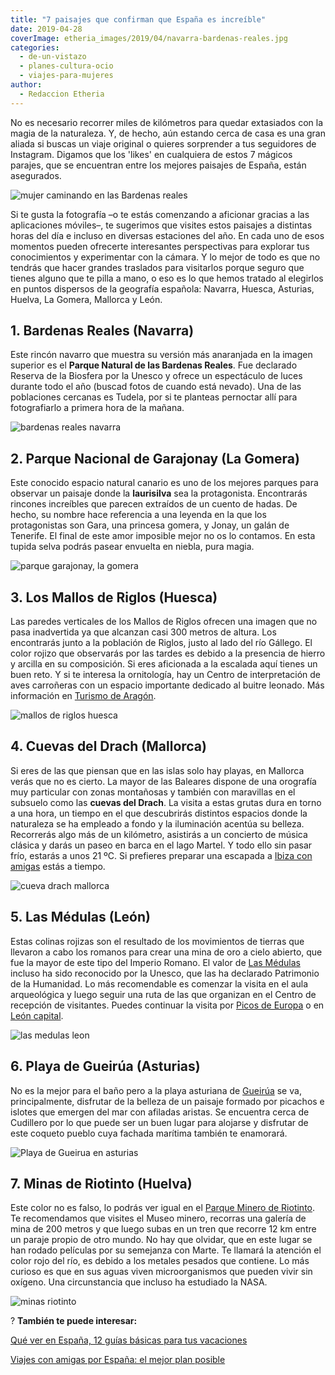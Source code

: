 ```yaml
---
title: "7 paisajes que confirman que España es increíble"
date: 2019-04-28
coverImage: etheria_images/2019/04/navarra-bardenas-reales.jpg
categories: 
  - de-un-vistazo
  - planes-cultura-ocio
  - viajes-para-mujeres
author: 
  - Redaccion Etheria
---
```


No es necesario recorrer miles de kilómetros para quedar extasiados con la magia de la 
naturaleza. Y, de hecho, aún estando cerca de casa es una gran aliada si buscas un viaje 
original o quieres sorprender a tus seguidores de Instagram. Digamos que los 'likes' en 
cualquiera de estos 7 mágicos parajes, que se encuentran entre los mejores paisajes de 
España, están asegurados. 

![mujer caminando en las Bardenas reales](etheria_images/2019/04/bardenas-reales-navarra-chica-683x1024.jpg "Paseo por el singular paisaje de las Bardenas Reales en Navarra.")

Si te gusta la fotografía –o te estás comenzando a aficionar gracias a las aplicaciones 
móviles–, te sugerimos que visites estos paisajes a distintas horas del día e incluso en 
diversas estaciones del año. En cada uno de esos momentos pueden ofrecerte interesantes 
perspectivas para explorar tus conocimientos y experimentar con la cámara. Y lo mejor de 
todo es que no tendrás que hacer grandes traslados para visitarlos porque seguro que 
tienes alguno que te pilla a mano, o eso es lo que hemos tratado al elegirlos en puntos 
dispersos de la geografía española: Navarra, Huesca, Asturias, Huelva, La Gomera, 
Mallorca y León. 

## 1\. Bardenas Reales (Navarra)

Este rincón navarro que muestra su versión más anaranjada en la imagen superior es el 
**Parque Natural de las Bardenas Reales**. Fue declarado Reserva de la Biosfera por la 
Unesco y ofrece un espectáculo de luces durante todo el año (buscad fotos de cuando está 
nevado). Una de las poblaciones cercanas es Tudela, por si te planteas pernoctar allí 
para fotografiarlo a primera hora de la mañana. 

![bardenas reales navarra](etheria_images/2019/04/navarra-bardenas-reales.jpg "Las Bardenas Reales. © Noradoa/ Adobe Stock")

## 2\. Parque Nacional de Garajonay (La Gomera)

Este conocido espacio natural canario es uno de los mejores parques para observar un 
paisaje donde la **laurisilva** sea la protagonista. Encontrarás rincones increíbles que 
parecen extraídos de un cuento de hadas. De hecho, su nombre hace referencia a una 
leyenda en la que los protagonistas son Gara, una princesa gomera, y Jonay, un galán de 
Tenerife. El final de este amor imposible mejor no os lo contamos. En esta tupida selva 
podrás pasear envuelta en niebla, pura magia. 

![parque garajonay, la gomera](etheria_images/2019/04/la-gomera-Garajonay.jpg "Parque Nacional de Garajonay. © Rh2010/ Adobe Stock")

## 3\. Los Mallos de Riglos (Huesca)

Las paredes verticales de los Mallos de Riglos ofrecen una imagen que no pasa 
inadvertida ya que alcanzan casi 300 metros de altura. Los encontrarás junto a la 
población de Riglos, justo al lado del río Gállego. El color rojizo que observarás por 
las tardes es debido a la presencia de hierro y arcilla en su composición. Si eres 
aficionada a la escalada aquí tienes un buen reto. Y si te interesa la ornitología, hay 
un Centro de interpretación de aves carroñeras con un espacio importante dedicado al 
buitre leonado. Más información en [Turismo de 
Aragón](https://www.turismodearagon.com/ficha/riglos/). 

![mallos de riglos huesca](etheria_images/2019/04/huesca-mallos-riglos.jpg "Los Mallos de Riglos. © Bbsferrari / Adobe Stock")

## 4\. Cuevas del Drach (Mallorca)

Si eres de las que piensan que en las islas solo hay playas, en Mallorca verás que no es 
cierto. La mayor de las Baleares dispone de una orografía muy particular con zonas 
montañosas y también con maravillas en el subsuelo como las **cuevas del Drach**. La 
visita a estas grutas dura en torno a una hora, un tiempo en el que descubrirás 
distintos espacios donde la naturaleza se ha empleado a fondo y la iluminación acentúa 
su belleza. Recorrerás algo más de un kilómetro, asistirás a un concierto de música 
clásica y darás un paseo en barca en el lago Martel. Y todo ello sin pasar frío, estarás 
a unos 21 ºC. Si prefieres preparar una escapada a [Ibiza con 
amigas](http://etheriamagazine.com/2018/06/25/viaje-a-ibiza-con-amigas/) estás a tiempo. 

![cueva drach mallorca](etheria_images/2019/04/mallorca-cueva-drach.jpg "Cuevas del Drach. © Balate Dorin/ Adobe Stock")

## 5\. Las Médulas (León)

Estas colinas rojizas son el resultado de los movimientos de tierras que llevaron a cabo 
los romanos para crear una mina de oro a cielo abierto, que fue la mayor de este tipo 
del Imperio Romano. El valor de [Las 
Médulas](http://www.turismoleon.org/turismo/las-medulas.php) incluso ha sido reconocido 
por la Unesco, que las ha declarado Patrimonio de la Humanidad. Lo más recomendable es 
comenzar la visita en el aula arqueológica y luego seguir una ruta de las que organizan 
en el Centro de recepción de visitantes. Puedes continuar la visita por [Picos de 
Europa](http://etheriamagazine.com/2018/10/17/picos-de-europa-ruta-por-asturias-leon-y-cantabria/) 
o en [León capital](http://etheriamagazine.com/2018/09/27/48-horas-en-leon/). 

![las medulas leon](etheria_images/2019/04/leon-medulas-minas-oro.jpg "Las Médulas. © Olivier/ Adobe Stock")

## 6\. Playa de Gueirúa (Asturias)

No es la mejor para el baño pero a la playa asturiana de [Gueirúa](https://www.turismoasturias.es/descubre/costa/playas/playa-de-la-gueirua-gairua) 
se va, principalmente, disfrutar de la belleza de un paisaje formado por picachos e 
islotes que emergen del mar con afiladas aristas. Se encuentra cerca de Cudillero por lo 
que puede ser un buen lugar para alojarse y disfrutar de este coqueto pueblo cuya 
fachada marítima también te enamorará. 

![Playa de Gueirua en asturias](etheria_images/2019/04/asturias-playa-gueirua.jpg "Playa de Gueirúa. © Javier Castro/ Adobe Stock")

## 7\. Minas de Riotinto (Huelva)

Este color no es falso, lo podrás ver igual en el [Parque Minero de 
Riotinto](http://www.andalucia.org/es/reportajes/minas-de-riotinto-un-viaje-a-otro-mundo/). 
Te recomendamos que visites el Museo minero, recorras una galería de mina de 200 metros 
y que luego subas en un tren que recorre 12 km entre un paraje propio de otro mundo. No 
hay que olvidar, que en este lugar se han rodado películas por su semejanza con Marte. 
Te llamará la atención el color rojo del río, es debido a los metales pesados que 
contiene. Lo más curioso es que en sus aguas viven microorganismos que pueden vivir sin 
oxígeno. Una circunstancia que incluso ha estudiado la NASA. 

![minas riotinto](etheria_images/2019/04/huelva-riotinto.jpg "Minas de Riotinto. © Fotolia Premium/ Adobe Stock")

? **También te puede interesar:** 

[Qué ver en España, 12 guías básicas para tus 
vacaciones](https://etheriamagazine.com/2023/04/04/guias-que-ver-espana/) 

[Viajes con amigas por España: el mejor plan 
posible](https://etheriamagazine.com/2021/09/01/viajes-con-amigas-por-espana-costa-e-interior/)
